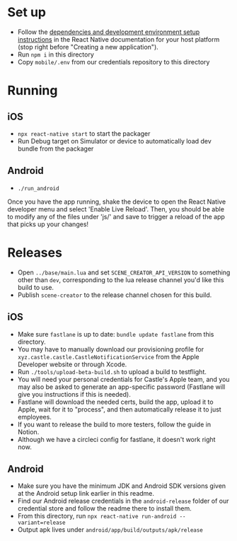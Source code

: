 # Set up

- Follow the [dependencies and development environment setup instructions](https://facebook.github.io/react-native/docs/getting-started) in the React Native documentation for your host platform (stop right before "Creating a new application").
- Run `npm i` in this directory
- Copy `mobile/.env` from our credentials repository to this directory

# Running

## iOS

- `npx react-native start` to start the packager
- Run Debug target on Simulator or device to automatically load dev bundle from the packager

## Android

- `./run_android`

Once you have the app running, shake the device to open the React Native developer menu and select 'Enable Live Reload'. Then, you should be able to modify any of the files under 'js/' and save to trigger a reload of the app that picks up your changes!

# Releases

- Open `../base/main.lua` and set `SCENE_CREATOR_API_VERSION` to something other than `dev`, corresponding to the lua release channel you'd like this build to use.
- Publish `scene-creator` to the release channel chosen for this build.

## iOS

- Make sure `fastlane` is up to date: `bundle update fastlane` from this directory.
- You may have to manually download our provisioning profile for `xyz.castle.castle.CastleNotificationService` from the Apple Developer website or through Xcode.
- Run `./tools/upload-beta-build.sh` to upload a build to testflight.
- You will need your personal credentials for Castle's Apple team, and you may also be asked to generate an app-specific password (Fastlane will give you instructions if this is needed).
- Fastlane will download the needed certs, build the app, upload it to Apple, wait for it to "process", and then automatically release it to just employees.
- If you want to release the build to more testers, follow the guide in Notion.
- Although we have a circleci config for fastlane, it doesn't work right now.

## Android

- Make sure you have the minimum JDK and Android SDK versions given at the Android setup link earlier in this readme.
- Find our Android release credentials in the `android-release` folder of our credential store and follow the readme there to install them.
- From this directory, run `npx react-native run-android --variant=release`
- Output apk lives under `android/app/build/outputs/apk/release`
